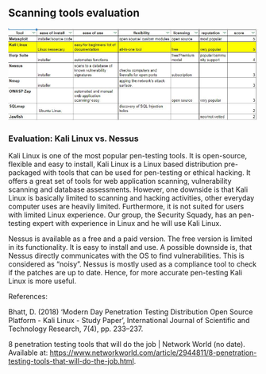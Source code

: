 ## Scanning tools evaluation
<img src="images/Scanning Tools evaluation.JPG"/>

### Evaluation: Kali Linux vs. Nessus

Kali Linux is one of the most popular pen-testing tools. It is open-source, flexible and easy to install, 
Kali Linux is a Linux based distribution pre-packaged with tools that can be used for pen-testing or ethical hacking. It offers a great set of tools for web application scanning, vulnerability scanning and database assessments. However, one downside is that Kali Linux is basically limited to scanning and hacking activities, other everyday computer uses are heavily limited. Furthermore, it is not suited for users with limited Linux experience. 
Our group, the Security Squady, has an pen-testing expert with experience in Linux and he will use Kali Linux.

Nessus is available as a free and a paid version. The free version is limited in its functionality. It is easy to install and use. A possible downside is, that Nessus directly communicates with the OS to find vulnerabilities. This is considered as “noisy”.
Nessus is mostly used as a compliance tool to check if the patches are up to date. Hence, for more accurate pen-testing Kali Linux is more useful.


References:


Bhatt, D. (2018) ‘Modern Day Penetration Testing Distribution Open Source Platform - Kali Linux - Study Paper’, International Journal of Scientific and Technology Research, 7(4), pp. 233–237.

8 penetration testing tools that will do the job | Network World (no date). Available at: https://www.networkworld.com/article/2944811/8-penetration-testing-tools-that-will-do-the-job.html.
